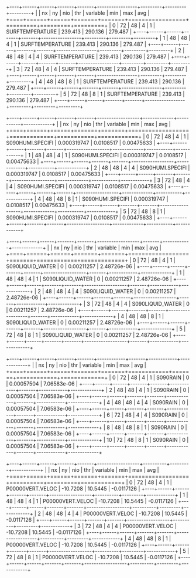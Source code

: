 +----+------+------+-------+-------+-----------------+---------+---------+---------+
|    |   nx |   ny |   nio |   thr | variable        |     min |     max |     avg |
+====+======+======+=======+=======+=================+=========+=========+=========+
|  0 |   72 |   48 |     4 |     1 | SURFTEMPERATURE | 239.413 | 290.136 | 279.487 |
+----+------+------+-------+-------+-----------------+---------+---------+---------+
|  1 |   48 |   48 |     4 |     1 | SURFTEMPERATURE | 239.413 | 290.136 | 279.487 |
+----+------+------+-------+-------+-----------------+---------+---------+---------+
|  2 |   48 |   48 |     4 |     4 | SURFTEMPERATURE | 239.413 | 290.136 | 279.487 |
+----+------+------+-------+-------+-----------------+---------+---------+---------+
|  3 |   72 |   48 |     4 |     4 | SURFTEMPERATURE | 239.413 | 290.136 | 279.487 |
+----+------+------+-------+-------+-----------------+---------+---------+---------+
|  4 |   48 |   48 |     8 |     1 | SURFTEMPERATURE | 239.413 | 290.136 | 279.487 |
+----+------+------+-------+-------+-----------------+---------+---------+---------+
|  5 |   72 |   48 |     8 |     1 | SURFTEMPERATURE | 239.413 | 290.136 | 279.487 |
+----+------+------+-------+-------+-----------------+---------+---------+---------+

+----+------+------+-------+-------+------------------+-------------+-----------+------------+
|    |   nx |   ny |   nio |   thr | variable         |         min |       max |        avg |
+====+======+======+=======+=======+==================+=============+===========+============+
|  0 |   72 |   48 |     4 |     1 | S090HUMI.SPECIFI | 0.000319747 | 0.0108517 | 0.00475633 |
+----+------+------+-------+-------+------------------+-------------+-----------+------------+
|  1 |   48 |   48 |     4 |     1 | S090HUMI.SPECIFI | 0.000319747 | 0.0108517 | 0.00475633 |
+----+------+------+-------+-------+------------------+-------------+-----------+------------+
|  2 |   48 |   48 |     4 |     4 | S090HUMI.SPECIFI | 0.000319747 | 0.0108517 | 0.00475633 |
+----+------+------+-------+-------+------------------+-------------+-----------+------------+
|  3 |   72 |   48 |     4 |     4 | S090HUMI.SPECIFI | 0.000319747 | 0.0108517 | 0.00475633 |
+----+------+------+-------+-------+------------------+-------------+-----------+------------+
|  4 |   48 |   48 |     8 |     1 | S090HUMI.SPECIFI | 0.000319747 | 0.0108517 | 0.00475633 |
+----+------+------+-------+-------+------------------+-------------+-----------+------------+
|  5 |   72 |   48 |     8 |     1 | S090HUMI.SPECIFI | 0.000319747 | 0.0108517 | 0.00475633 |
+----+------+------+-------+-------+------------------+-------------+-----------+------------+

+----+------+------+-------+-------+------------------+-------+------------+-------------+
|    |   nx |   ny |   nio |   thr | variable         |   min |        max |         avg |
+====+======+======+=======+=======+==================+=======+============+=============+
|  0 |   72 |   48 |     4 |     1 | S090LIQUID_WATER |     0 | 0.00211257 | 2.48726e-06 |
+----+------+------+-------+-------+------------------+-------+------------+-------------+
|  1 |   48 |   48 |     4 |     1 | S090LIQUID_WATER |     0 | 0.00211257 | 2.48726e-06 |
+----+------+------+-------+-------+------------------+-------+------------+-------------+
|  2 |   48 |   48 |     4 |     4 | S090LIQUID_WATER |     0 | 0.00211257 | 2.48726e-06 |
+----+------+------+-------+-------+------------------+-------+------------+-------------+
|  3 |   72 |   48 |     4 |     4 | S090LIQUID_WATER |     0 | 0.00211257 | 2.48726e-06 |
+----+------+------+-------+-------+------------------+-------+------------+-------------+
|  4 |   48 |   48 |     8 |     1 | S090LIQUID_WATER |     0 | 0.00211257 | 2.48726e-06 |
+----+------+------+-------+-------+------------------+-------+------------+-------------+
|  5 |   72 |   48 |     8 |     1 | S090LIQUID_WATER |     0 | 0.00211257 | 2.48726e-06 |
+----+------+------+-------+-------+------------------+-------+------------+-------------+

+----+------+------+-------+-------+------------+-------+------------+-------------+
|    |   nx |   ny |   nio |   thr | variable   |   min |        max |         avg |
+====+======+======+=======+=======+============+=======+============+=============+
|  0 |   72 |   48 |     4 |     1 | S090RAIN   |     0 | 0.00057504 | 7.06583e-06 |
+----+------+------+-------+-------+------------+-------+------------+-------------+
|  2 |   48 |   48 |     4 |     1 | S090RAIN   |     0 | 0.00057504 | 7.06583e-06 |
+----+------+------+-------+-------+------------+-------+------------+-------------+
|  4 |   48 |   48 |     4 |     4 | S090RAIN   |     0 | 0.00057504 | 7.06583e-06 |
+----+------+------+-------+-------+------------+-------+------------+-------------+
|  6 |   72 |   48 |     4 |     4 | S090RAIN   |     0 | 0.00057504 | 7.06583e-06 |
+----+------+------+-------+-------+------------+-------+------------+-------------+
|  8 |   48 |   48 |     8 |     1 | S090RAIN   |     0 | 0.00057504 | 7.06583e-06 |
+----+------+------+-------+-------+------------+-------+------------+-------------+
| 10 |   72 |   48 |     8 |     1 | S090RAIN   |     0 | 0.00057504 | 7.06583e-06 |
+----+------+------+-------+-------+------------+-------+------------+-------------+

+----+------+------+-------+-------+------------------+----------+---------+------------+
|    |   nx |   ny |   nio |   thr | variable         |      min |     max |        avg |
+====+======+======+=======+=======+==================+==========+=========+============+
|  0 |   72 |   48 |     4 |     1 | P00000VERT.VELOC | -10.7208 | 10.5445 | -0.0117126 |
+----+------+------+-------+-------+------------------+----------+---------+------------+
|  1 |   48 |   48 |     4 |     1 | P00000VERT.VELOC | -10.7208 | 10.5445 | -0.0117126 |
+----+------+------+-------+-------+------------------+----------+---------+------------+
|  2 |   48 |   48 |     4 |     4 | P00000VERT.VELOC | -10.7208 | 10.5445 | -0.0117126 |
+----+------+------+-------+-------+------------------+----------+---------+------------+
|  3 |   72 |   48 |     4 |     4 | P00000VERT.VELOC | -10.7208 | 10.5445 | -0.0117126 |
+----+------+------+-------+-------+------------------+----------+---------+------------+
|  4 |   48 |   48 |     8 |     1 | P00000VERT.VELOC | -10.7208 | 10.5445 | -0.0117126 |
+----+------+------+-------+-------+------------------+----------+---------+------------+
|  5 |   72 |   48 |     8 |     1 | P00000VERT.VELOC | -10.7208 | 10.5445 | -0.0117126 |
+----+------+------+-------+-------+------------------+----------+---------+------------+
